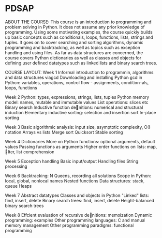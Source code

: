 # PDSAP
ABOUT THE COURSE: This course is an introduction to programming and problem solving in Python.  It does not assume any prior knowledge of programming.  Using some motivating examples, the course quickly builds up basic concepts such as conditionals, loops, functions, lists, strings and tuples.  It goes on to cover searching and sorting algorithms, dynamic programming and backtracking, as well as topics such as exception handling and using files.  As far as data structures are concerned, the course covers Python dictionaries as well as classes and objects for defining user defined datatypes such as linked lists and binary search trees.

COURSE LAYOUT:
Week 1
Informal introduction to programmin, algorithms and data structures viagcd
Downloading and installing Python
gcd in Python: variables, operations, control flow - assignments, condition-als, loops, functions

Week 2
Python: types, expressions, strings, lists, tuples
Python memory model: names, mutable and immutable values
List operations: slices etc
Binary search
Inductive function denitions: numerical and structural induction
Elementary inductive sorting: selection and insertion sort
In-place sorting

Week 3
Basic algorithmic analysis: input size, asymptotic complexity, O() notation
Arrays vs lists
Merge sort
Quicksort
Stable sorting

Week 4
Dictionaries
More on Python functions: optional arguments, default values
Passing functions as arguments
Higher order functions on lists: map, lter, list comprehension

Week 5
Exception handling
Basic input/output
Handling files
String processing

Week 6
Backtracking: N Queens, recording all solutions
Scope in Python: local, global, nonlocal names
Nested functions
Data structures: stack, queue
Heaps

Week 7
Abstract datatypes
Classes and objects in Python
"Linked" lists: find, insert, delete
Binary search trees: find, insert, delete
Height-balanced binary search trees

Week 8
Effcient evaluation of recursive denitions: memoization
Dynamic programming: examples
Other programming languages: C and manual memory management
Other programming paradigms: functional programming
